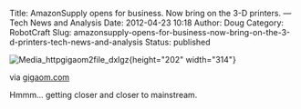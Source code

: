 Title: AmazonSupply opens for business. Now bring on the 3-D printers. — Tech News and Analysis
Date: 2012-04-23 10:18
Author: Doug
Category: RobotCraft
Slug: amazonsupply-opens-for-business-now-bring-on-the-3-d-printers-tech-news-and-analysis
Status: published


![Media_httpgigaom2file_dxlgz](http://getfile1.posterous.com/getfile/files.posterous.com/littleideas/DplzlqsHAJtExnzCJvGCFfzcJioAvpurypGCfeBkGwmjocBcEnoJFsGxlBrt/media_httpgigaom2file_DxlGz.jpg.scaled500.jpg){height="202" width="314"}

via [gigaom.com](http://gigaom.com/2012/04/23/amazonsupply-opens-for-business-now-bring-on-the-3-d-printers/)

Hmmm... getting closer and closer to mainstream.


